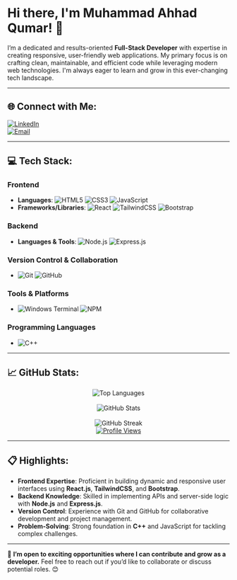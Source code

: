 # Hi there, I'm Muhammad Ahhad Qumar! 👋
I’m a dedicated and results-oriented **Full-Stack Developer** with expertise in creating responsive, user-friendly web applications. My primary focus is on crafting clean, maintainable, and efficient code while leveraging modern web technologies. I'm always eager to learn and grow in this ever-changing tech landscape.

---

## 🌐 Connect with Me:
[![LinkedIn](https://img.shields.io/badge/LinkedIn-%230077B5.svg?logo=linkedin&logoColor=white)](https://linkedin.com/in/muhammadahhadqumar)  
[![Email](https://img.shields.io/badge/Email-D14836?logo=gmail&logoColor=white)](mailto:muhammadahhadqumar@example.com)

---

## 💻 Tech Stack:
### **Frontend**
- **Languages**: ![HTML5](https://img.shields.io/badge/HTML5-%23E34F26.svg?style=for-the-badge&logo=html5&logoColor=white) ![CSS3](https://img.shields.io/badge/CSS3-%231572B6.svg?style=for-the-badge&logo=css3&logoColor=white) ![JavaScript](https://img.shields.io/badge/JavaScript-%23323330.svg?style=for-the-badge&logo=javascript&logoColor=%23F7DF1E)
- **Frameworks/Libraries**: ![React](https://img.shields.io/badge/React-%2320232a.svg?style=for-the-badge&logo=react&logoColor=%2361DAFB) ![TailwindCSS](https://img.shields.io/badge/TailwindCSS-%2338B2AC.svg?style=for-the-badge&logo=tailwind-css&logoColor=white) ![Bootstrap](https://img.shields.io/badge/Bootstrap-%23563D7C.svg?style=for-the-badge&logo=bootstrap&logoColor=white)

### **Backend**
- **Languages & Tools**: ![Node.js](https://img.shields.io/badge/Node.js-%23339933.svg?style=for-the-badge&logo=node.js&logoColor=white) ![Express.js](https://img.shields.io/badge/Express.js-%23404d59.svg?style=for-the-badge&logo=express&logoColor=%2361DAFB)

### **Version Control & Collaboration**
- ![Git](https://img.shields.io/badge/Git-%23F05033.svg?style=for-the-badge&logo=git&logoColor=white) ![GitHub](https://img.shields.io/badge/GitHub-%23181717.svg?style=for-the-badge&logo=github&logoColor=white)

### **Tools & Platforms**
- ![Windows Terminal](https://img.shields.io/badge/Windows%20Terminal-%234D4D4D.svg?style=for-the-badge&logo=windows-terminal&logoColor=white) ![NPM](https://img.shields.io/badge/NPM-%23CB3837.svg?style=for-the-badge&logo=npm&logoColor=white)

### **Programming Languages**
- ![C++](https://img.shields.io/badge/C++-%2300599C.svg?style=for-the-badge&logo=c%2B%2B&logoColor=white)

---

## 📈 GitHub Stats:
<div align="center">
  <img src="https://github-readme-stats.vercel.app/api/top-langs/?username=MuhammadAhhadQumar&theme=blue_navy&hide_border=false&include_all_commits=false&count_private=false&layout=compact" alt="Top Languages" />
  <br/><br/>
  <img src="https://github-readme-stats.vercel.app/api?username=MuhammadAhhadQumar&theme=blue_navy&hide_border=false&include_all_commits=false&count_private=false&v=1" alt="GitHub Stats" />
  <br/><br/>
  <img src="https://nirzak-streak-stats.vercel.app/?user=MuhammadAhhadQumar&theme=blue_navy&hide_border=false&v=1" alt="GitHub Streak" />
  <br/>
  <a href="https://visitcount.itsvg.in">
    <img src="https://visitcount.itsvg.in/api?id=MuhammadAhhadQumar&icon=0&color=0" alt="Profile Views" />
  </a>
</div>

---

## 📋 Highlights:
- **Frontend Expertise**: Proficient in building dynamic and responsive user interfaces using **React.js**, **TailwindCSS**, and **Bootstrap**.
- **Backend Knowledge**: Skilled in implementing APIs and server-side logic with **Node.js** and **Express.js**.
- **Version Control**: Experience with Git and GitHub for collaborative development and project management.
- **Problem-Solving**: Strong foundation in **C++** and JavaScript for tackling complex challenges.

---

🚀 **I’m open to exciting opportunities where I can contribute and grow as a developer.** Feel free to reach out if you’d like to collaborate or discuss potential roles. 😊
